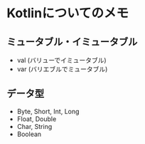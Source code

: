 # Kotlinについてのメモ

## ミュータブル・イミュータブル

- val (バリューでイミュータブル)
- var (バリエブルでミュータブル)

## データ型

- Byte, Short, Int, Long
- Float, Double
- Char, String
- Boolean
